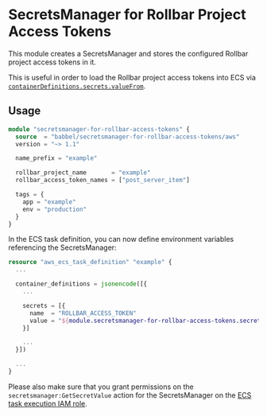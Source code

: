# SecretsManager for Rollbar Project Access Tokens

This module creates a SecretsManager and stores the configured Rollbar project access tokens in it.

This is useful in order to load the Rollbar project access tokens into ECS via [`containerDefinitions.secrets.valueFrom`](https://docs.aws.amazon.com/AmazonECS/latest/developerguide/specifying-sensitive-data-secrets.html).

## Usage

```tf
module "secretsmanager-for-rollbar-access-tokens" {
  source  = "babbel/secretsmanager-for-rollbar-access-tokens/aws"
  version = "~> 1.1"

  name_prefix = "example"

  rollbar_project_name       = "example"
  rollbar_access_token_names = ["post_server_item"]

  tags = {
    app = "example"
    env = "production"
  }
}
```

In the ECS task definition, you can now define environment variables referencing the SecretsManager:

```tf
resource "aws_ecs_task_definition" "example" {
  ...

  container_definitions = jsonencode([{
    ...

    secrets = [{
      name  = "ROLLBAR_ACCESS_TOKEN"
      value = "${module.secretsmanager-for-rollbar-access-tokens.secretsmanager_secret.arn}:post_server_item::"
    }]

    ...
  }])

  ...
}
```

Please also make sure that you grant permissions on the `secretsmanager:GetSecretValue` action for the SecretsManager on the [ECS task execution IAM role](https://docs.aws.amazon.com/AmazonECS/latest/developerguide/task_execution_IAM_role.html).
